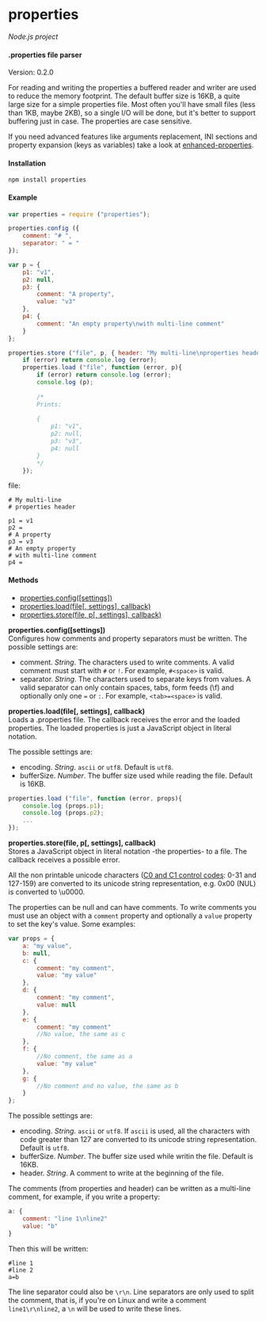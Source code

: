 properties
==========

_Node.js project_

#### .properties file parser ####

Version: 0.2.0

For reading and writing the properties a buffered reader and writer are used to reduce the memory footprint. The default buffer size is 16KB, a quite large size for a simple properties file. Most often you'll have small files (less than 1KB, maybe 2KB), so a single I/O will be done, but it's better to support buffering just in case. The properties are case sensitive.

If you need advanced features like arguments replacement, INI sections and property expansion (keys as variables) take a look at [enhanced-properties](https://github.com/Gagle/Node-EnhancedProperties).

#### Installation ####

```
npm install properties
```

#### Example ####

```javascript
var properties = require ("properties");

properties.config ({
	comment: "# ",
	separator: " = "
});

var p = {
	p1: "v1",
	p2: null,
	p3: {
		comment: "A property",
		value: "v3"
	},
	p4: {
		comment: "An empty property\nwith multi-line comment"
	}
};

properties.store ("file", p, { header: "My multi-line\nproperties header" }, function (error){
	if (error) return console.log (error);
	properties.load ("file", function (error, p){
		if (error) return console.log (error);
		console.log (p);
		
		/*
		Prints:
		
		{
			p1: "v1",
			p2: null,
			p3: "v3",
			p4: null
		}
		*/
	});
```

file:

```text
# My multi-line
# properties header

p1 = v1
p2 = 
# A property
p3 = v3
# An empty property
# with multi-line comment
p4 = 
```

#### Methods ####

- [properties.config([settings])](#config)
- [properties.load(file[, settings], callback)](#load)
- [properties.store(file, p[, settings], callback)](#store)

<a name="config"></a>
__properties.config([settings])__  
Configures how comments and property separators must be written. The possible settings are:

- comment. _String_. The characters used to write comments. A valid comment must start with `#` or `!`. For example, `#<space>` is valid.
- separator. _String_. The characters used to separate keys from values. A valid separator can only contain spaces, tabs, form feeds (\f) and optionally only one `=` or `:`. For example, `<tab>=<space>` is valid.

<a name="load"></a>
__properties.load(file[, settings], callback)__  
Loads a .properties file. The callback receives the error and the loaded properties. The loaded properties is just a JavaScript object in literal notation.

The possible settings are:

- encoding. _String_. `ascii` or `utf8`. Default is `utf8`.
- bufferSize. _Number_. The buffer size used while reading the file. Default is 16KB.

```javascript
properties.load ("file", function (error, props){
	console.log (props.p1);
	console.log (props.p2);
	...
});
```

<a name="store"></a>
__properties.store(file, p[, settings], callback)__  
Stores a JavaScript object in literal notation -the properties- to a file. The callback receives a possible error.

All the non printable unicode characters ([C0 and C1 control codes](http://en.wikipedia.org/wiki/C0_and_C1_control_codes): 0-31 and 127-159) are converted to its unicode string representation, e.g. 0x00 (NUL) is converted to \u0000.

The properties can be null and can have comments. To write comments you must use an object with a `comment` property and optionally a `value` property to set the key's value. Some examples:

```javascript
var props = {
	a: "my value",
	b: null,
	c: {
		comment: "my comment",
		value: "my value"
	},
	d: {
		comment: "my comment",
		value: null
	},
	e: {
		comment: "my comment"
		//No value, the same as c
	},
	f: {
		//No comment, the same as a
		value: "my value"
	},
	g: {
		//No comment and no value, the same as b
	}
};
```

The possible settings are:
- encoding. _String_. `ascii` or `utf8`. If `ascii` is used, all the characters with code greater than 127 are converted to its unicode string representation. Default is `utf8`.
- bufferSize. _Number_. The buffer size used while writin the file. Default is 16KB.
- header. _String_. A comment to write at the beginning of the file.

The comments (from properties and header) can be written as a multi-line comment, for example, if you write a property:

```javascript
a: {
	comment: "line 1\nline2"
	value: "b"
}
```

Then this will be written:

```text
#line 1
#line 2
a=b
```

The line separator could also be `\r\n`. Line separators are only used to split the comment, that is, if you're on Linux and write a comment `line1\r\nline2`, a `\n` will be used to write these lines.